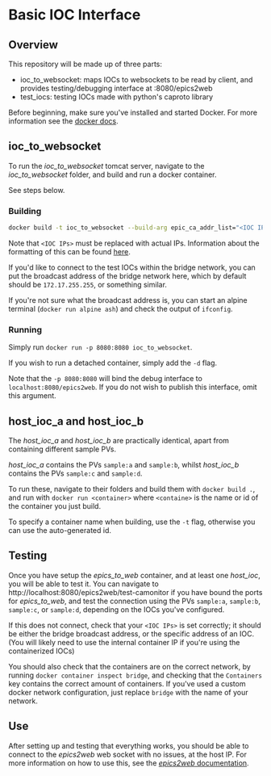 # Basic IOC Interface

## Overview

This repository will be made up of three parts:

- ioc_to_websocket: maps IOCs to websockets to be read by client, and provides testing/debugging interface at :8080/epics2web
- test_iocs: testing IOCs made with python's caproto library

Before beginning, make sure you've installed and started Docker. For more information see the [docker docs](https://docs.docker.com/install/).

## ioc_to_websocket

To run the _ioc_to_websocket_ tomcat server, navigate to the _ioc_to_websocket_ folder, and build and run a docker container.

See steps below.

### Building

```bash 
docker build -t ioc_to_websocket --build-arg epic_ca_addr_list="<IOC IPs>" .
```

Note that `<IOC IPs>` must be replaced with actual IPs. Information about the formatting of this can be found [here](https://epics.anl.gov/base/R3-14/10-docs/CAref.html#EPICS).

If you'd like to connect to the test IOCs within the bridge network, you can put the broadcast address of the bridge network here, which by default should be `172.17.255.255`, or something similar.

If you're not sure what the broadcast address is, you can start an alpine terminal (``` docker run alpine ash ```) and check the output of `ifconfig`.

### Running

Simply run `docker run -p 8080:8080 ioc_to_websocket`.

If you wish to run a detached container, simply add the `-d` flag.

Note that the `-p 8080:8080` will bind the debug interface to `localhost:8080/epics2web`. If you do not wish to publish this interface, omit this argument.

## host_ioc_a and host_ioc_b

The _host_ioc_a_ and _host_ioc_b_ are practically identical, apart from containing different sample PVs.

_host_ioc_a_ contains the PVs `sample:a` and `sample:b`, whilst _host_ioc_b_ contains the PVs `sample:c` and `sample:d`.

To run these, navigate to their folders and build them with `docker build .`, and run with `docker run <container>` where `<containe>` is the name or id of the container you just build.

To specify a container name when building, use the `-t` flag, otherwise you can use the auto-generated id. 

## Testing

Once you have setup the _epics_to_web_ container, and at least one _host_ioc_, you will be able to test it. You can navigate to http://localhost:8080/epics2web/test-camonitor if you have bound the ports for _epics_to_web_, and test the connection using the PVs `sample:a`, `sample:b`, `sample:c`, or `sample:d`, depending on the IOCs you've configured.

If this does not connect, check that your `<IOC IPs>` is set correctly; it should be either the bridge broadcast address, or the specific address of an IOC. (You will likely need to use the internal container IP if you're using the containerized IOCs)

You should also check that the containers are on the correct network, by running `docker container inspect bridge`, and checking that the `Containers` key contains the correct amount of containers. If you've used a custom docker network configuration, just replace `bridge` with the name of your network.

## Use

After setting up and testing that everything works, you should be able to connect to the _epics2web_ web socket with no issues, at the host IP. For more information on how to use this, see the [_epics2web_ documentation](https://github.com/JeffersonLab/epics2web).